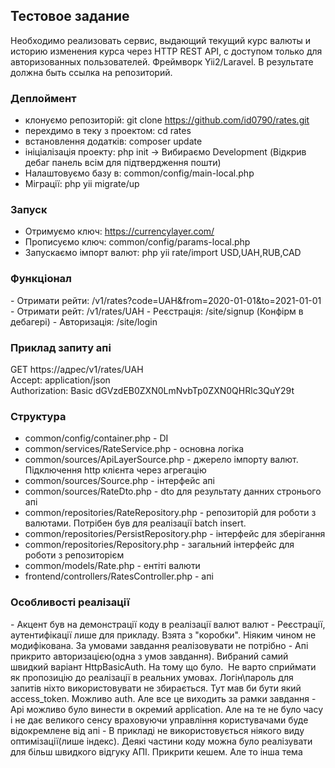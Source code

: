 <h2>Тестовое задание</h2>
<p>Необходимо реализовать сервис, выдающий текущий курс валюты и историю изменения курса через HTTP REST API, с доступом только для авторизованных пользователей. Фреймворк Yii2/Laravel. В результате должна быть ссылка на репозиторий.</p>


<h3>Деплоймент</h3>

- клонуємо репозиторій: git clone https://github.com/id0790/rates.git
- перехдимо в теку з проектом: cd rates
- встановлення додатків: composer update
- ініціалізація проекту: php init -> Вибираємо Development (Відкрив дебаг панель всім для підтвердження пошти)
- Налаштовуємо базу в: common/config/main-local.php
- Міграції: php yii migrate/up

<h3>Запуск</h3>

- Отримуємо ключ: https://currencylayer.com/
- Прописуємо ключ: common/config/params-local.php
- Запускаємо імпорт валют: php yii rate/import USD,UAH,RUB,CAD

<h3>Функціонал</h3>
- Отримати рейти: /v1/rates?code=UAH&from=2020-01-01&to=2021-01-01
- Отримати рейт: /v1/rates/UAH
- Реєстрація: /site/signup (Конфірм в дебагері) 
- Авторизація: /site/login

<h3>Приклад запиту апі</h3>
GET https://адрес/v1/rates/UAH<br/>
Accept: application/json<br/>
Authorization: Basic dGVzdEB0ZXN0LmNvbTp0ZXN0QHRlc3QuY29t<br/>

<h3>Структура</h3>

- common/config/container.php - DI
- common/services/RateService.php - основна логіка 
- common/sources/ApiLayerSource.php - джерело імпорту валют. Підключення http клієнта через агрегацію
- common/sources/Source.php - інтерфейс апі
- common/sources/RateDto.php - dto для результату данних стронього апі
- common/repositories/RateRepository.php - репозиторій для роботи з валютами. Потрібен був для реалізації batch insert. 
- common/repositories/PersistRepository.php - інтерфейс для зберігання
- common/repositories/Repository.php - загальний інтерфейс для роботи з репозиторієм
- common/models/Rate.php - ентіті валюти
- frontend/controllers/RatesController.php - апі

<h3>Особливості реалізації</h3>
- Акцент був на демонстрації коду в реалізації валют валют
- Реєстрації, аутентифікації лише для прикладу. Взята з "коробки". Ніяким чином не модифікована. За умовами завдання реалізовувати не потрібно
- Апі прикрито авторизацією(одна з умов завдання). Вибраний самий швидкий варіант HttpBasicAuth. На тому що було.  Не варто сприймати як пропозицію до реалізації в реальних умовах. Логін\пароль для запитів ніхто використовувати не збирається. Тут мав би бути який access_token. Можливо auth. Але все це виходить за рамки завдання 
- Api можливо було винести в окремий application. Але на те не було часу і не дає великого сенсу враховуючи управління користувачами буде відокремлене від апі
- В прикладі не використовується ніякого виду оптимізації(лише індекс). Деякі частини коду можна було реалізувати для більш швидкого відгуку АПІ. Прикрити кешем. Але то інша тема


